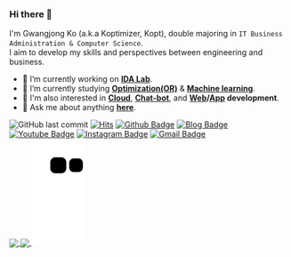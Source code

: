 
### Hi there 👋
I'm Gwangjong Ko (a.k.a Koptimizer, Kopt), double majoring in ```IT Business Administration & Computer Science```.<br/>
I aim to develop my skills and perspectives between engineering and business.


- 🔭 I’m currently working on <b>[IDA Lab](https://koptimizer.github.io/IDALab.io/)</b>.
- 🌱 I’m currently studying <b>[Optimization(OR)](https://github.com/koptimizer/my_Optimization-studio)</b> & <b>[Machine learning](https://github.com/koptimizer/my_Optimization-studio)</b>.
- 🔎 I'm also interested in <b>[Cloud](https://github.com/koptimizer/my_Cloud-studio)</b>, <b>[Chat-bot](https://github.com/koptimizer/kakaotalk_chatbot_sandol)</b>, and <b>[W](https://github.com/koptimizer/CJB_shoppingMall_web_jsp)[eb](https://github.com/koptimizer/IDALab.io)/[App](https://github.com/koptimizer/BabyFirst) development</b>.
- 💬 Ask me about anything <b>[here](https://github.com/koptimizer/koptimizer/issues)</b>.

![GitHub last commit](https://img.shields.io/github/last-commit/koptimizer/koptimizer.svg)
[![Hits](https://hits.seeyoufarm.com/api/count/incr/badge.svg?url=https%3A%2F%2Fgithub.com%2Fkoptimizer)](https://hits.seeyoufarm.com)
[![Github Badge](http://img.shields.io/badge/-CV-blue?style=flat-square&logo=github&logoColor=white&link=https://koptimizer.github.io/CV/)](https://koptimizer.github.io/CV/)
[![Blog Badge](http://img.shields.io/badge/-Tech%20Blog-orange?style=flat-square&logo=blogger&logoColor=white&link=https://https://kopt.tistory.com/)](https://koptimizer.github.io/CV/)
[![Youtube Badge](https://img.shields.io/badge/Youtube-ff0000?style=flat-square&logo=youtube&link=https://www.youtube.com/channel/UCMr_7DR6994fZmhFD3M7Knw)](https://www.youtube.com/channel/UCMr_7DR6994fZmhFD3M7Knw)
[![Instagram Badge](https://img.shields.io/badge/-Instagram-dd2a7b?style=flat-square&logo=instagram&logoColor=white&link=https://www.instagram.com/j_g_ok/)](https://www.instagram.com/j_g_ok/)
[![Gmail Badge](https://img.shields.io/badge/-Gmail-d14836?style=flat-square&logo=Gmail&logoColor=white&link=mailto:ko970710@gmail.com)](mailto:ko970710@gmail.com)
</br>
<a href="https://github.com/koptimizer">
  <img align="center" src="https://github-readme-stats.vercel.app/api?username=koptimizer" />
</a>
<a href="https://github.com/koptimizer">
  <img align="center" src="https://github-readme-stats.vercel.app/api/top-langs/?username=koptimizer&langs_count=3" />
</a>
![](https://github.com/koptimizer/koptimizer/blob/output/github-contribution-grid-snake.svg)



